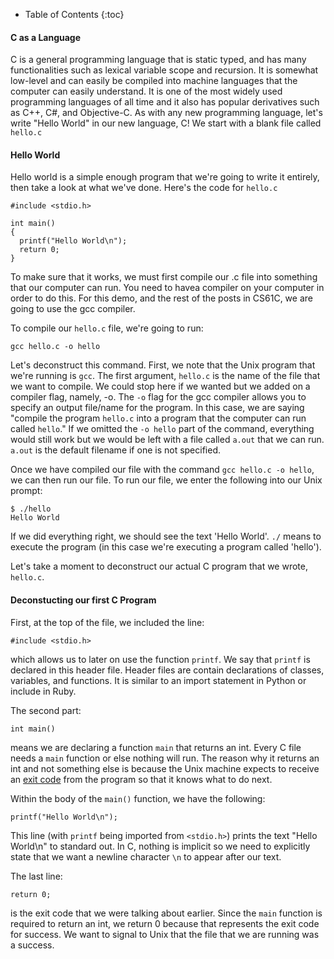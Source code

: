 * Table of Contents
{:toc}

#### C as a Language

<!--start-->
C is a general programming language that is static typed, and has many functionalities such as lexical variable scope and recursion. It is somewhat low-level and can easily be compiled into machine languages that the computer can easily understand. It is one of the most widely used programming languages of all time and it also has popular derivatives such as C++, C#, and Objective-C. As with any new programming language, let's write "Hello World" in our new language, C! We start with a blank file called `hello.c`
<!--end-->

#### Hello World

Hello world is a simple enough program that we're going to write it entirely, then take a look at what we've done. Here's the code for `hello.c`

    #include <stdio.h>

    int main()
    {
      printf("Hello World\n");
      return 0;
    }

To make sure that it works, we must first compile our .c file into something that our computer can run. You need to havea compiler on your computer in order to do this. For this demo, and the rest of the posts in CS61C, we are going to use the gcc compiler.

To compile our `hello.c` file, we're going to run:

    gcc hello.c -o hello

Let's deconstruct this command. First, we note that the Unix program that we're running is `gcc`. The first argument, `hello.c` is the name of the file that we want to compile. We could stop here if we wanted but we added on a compiler flag, namely, -o. The `-o` flag for the gcc compiler allows you to specify an output file/name for the program. In this case, we are saying "compile the program `hello.c` into a program that the computer can run called `hello`." If we omitted the `-o hello` part of the command, everything would still work but we would be left with a file called `a.out` that we can run. `a.out` is the default filename if one is not specified.

Once we have compiled our file with the command `gcc hello.c -o hello`, we can then run our file. To run our file, we enter the following into our Unix prompt:

    $ ./hello
    Hello World

If we did everything right, we should see the text 'Hello World'. `./` means to execute the program (in this case we're executing a program called 'hello').

Let's take a moment to deconstruct our actual C program that we wrote, `hello.c`.

#### Deconstucting our first C Program

First, at the top of the file, we included the line:

    #include <stdio.h>

which allows us to later on use the function `printf`. We say that `printf` is declared in this header file. Header files are contain declarations of classes, variables, and functions. It is similar to an import statement in Python or include in Ruby.

The second part:

    int main()

means we are declaring a function `main` that returns an int. Every C file needs a `main` function or else nothing will run. The reason why it returns an int and not something else is because the Unix machine expects to receive an [exit code](http://tldp.org/LDP/abs/html/exitcodes.html) from the program so that it knows what to do next.

Within the body of the `main()` function, we have the following:

    printf("Hello World\n");

This line (with `printf` being imported from `<stdio.h>`) prints the text "Hello World\n" to standard out. In C, nothing is implicit so we need to explicitly state that we want a newline character `\n` to appear after our text.

The last line:

    return 0;

is the exit code that we were talking about earlier. Since the `main` function is required to return an int, we return 0 because that represents the exit code for success. We want to signal to Unix that the file that we are running was a success.

